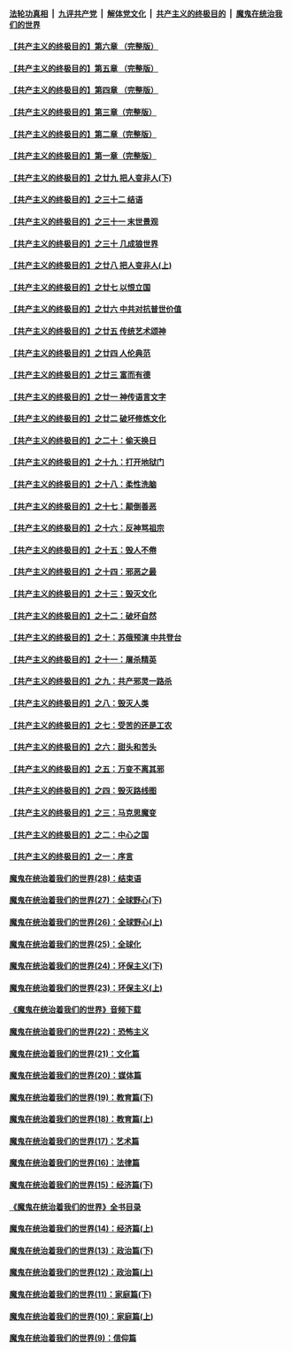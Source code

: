 ####  [法轮功真相](../../../../basic/blob/master/README.md?t=06140202) &nbsp;|&nbsp; [九评共产党](../../../../9ping.md/blob/master/README.md?t=06140202) &nbsp;|&nbsp; [解体党文化](../../../../jtdwh.md/blob/master/README.md?t=06140202)  &nbsp;|&nbsp; [共产主义的终极目的](../../../../gczydzjmd.md/blob/master/README.md?t=06140202) &nbsp;|&nbsp; [魔鬼在统治我们的世界](../../../../mgztzwmdsj.md/blob/master/README.md?t=06140202) 

#### [【共产主义的终极目的】第六章 （完整版）](../pages/nsc422/n11428913.md?t=06140202) 

#### [【共产主义的终极目的】第五章 （完整版）](../pages/nsc422/n11428912.md?t=06140202) 

#### [【共产主义的终极目的】第四章 （完整版）](../pages/nsc422/n11428907.md?t=06140202) 

#### [【共产主义的终极目的】第三章（完整版）](../pages/nsc422/n11428848.md?t=06140202) 

#### [【共产主义的终极目的】第二章（完整版）](../pages/nsc422/n11428831.md?t=06140202) 

#### [【共产主义的终极目的】第一章（完整版）](../pages/nsc422/n11417651.md?t=06140202) 

#### [【共产主义的终极目的】之廿九 把人变非人(下)](../pages/nsc422/n11344140.md?t=06140202) 

#### [【共产主义的终极目的】之三十二 结语](../pages/nsc422/n11360535.md?t=06140202) 

#### [【共产主义的终极目的】之三十一 末世景观](../pages/nsc422/n11351129.md?t=06140202) 

#### [【共产主义的终极目的】之三十 几成狼世界](../pages/nsc422/n11348280.md?t=06140202) 

#### [【共产主义的终极目的】之廿八 把人变非人(上)](../pages/nsc422/n11340492.md?t=06140202) 

#### [【共产主义的终极目的】之廿七 以恨立国](../pages/nsc422/n11336944.md?t=06140202) 

#### [【共产主义的终极目的】之廿六 中共对抗普世价值](../pages/nsc422/n11324785.md?t=06140202) 

#### [【共产主义的终极目的】之廿五 传统艺术颂神](../pages/nsc422/n11296396.md?t=06140202) 

#### [【共产主义的终极目的】之廿四 人伦典范](../pages/nsc422/n11296397.md?t=06140202) 

#### [【共产主义的终极目的】之廿三 富而有德](../pages/nsc422/n11283598.md?t=06140202) 

#### [【共产主义的终极目的】之廿一 神传语言文字](../pages/nsc422/n11263265.md?t=06140202) 

#### [【共产主义的终极目的】之廿二 破坏修炼文化](../pages/nsc422/n11245728.md?t=06140202) 

#### [【共产主义的终极目的】之二十：偷天换日](../pages/nsc422/n11238846.md?t=06140202) 

#### [【共产主义的终极目的】之十九：打开地狱门](../pages/nsc422/n11206376.md?t=06140202) 

#### [【共产主义的终极目的】之十八：柔性洗脑](../pages/nsc422/n11199994.md?t=06140202) 

#### [【共产主义的终极目的】之十七：颠倒善恶](../pages/nsc422/n11179782.md?t=06140202) 

#### [【共产主义的终极目的】之十六：反神骂祖宗](../pages/nsc422/n11166798.md?t=06140202) 

#### [【共产主义的终极目的】之十五：毁人不倦](../pages/nsc422/n11166792.md?t=06140202) 

#### [【共产主义的终极目的】之十四：邪恶之最](../pages/nsc422/n11150249.md?t=06140202) 

#### [【共产主义的终极目的】之十三：毁灭文化](../pages/nsc422/n11135227.md?t=06140202) 

#### [【共产主义的终极目的】之十二：破坏自然](../pages/nsc422/n11135214.md?t=06140202) 

#### [【共产主义的终极目的】之十：苏俄预演 中共登台](../pages/nsc422/n11118424.md?t=06140202) 

#### [【共产主义的终极目的】之十一：屠杀精英](../pages/nsc422/n11118442.md?t=06140202) 

#### [【共产主义的终极目的】之九：共产邪灵一路杀](../pages/nsc422/n11114139.md?t=06140202) 

#### [【共产主义的终极目的】之八：毁灭人类](../pages/nsc422/n11108503.md?t=06140202) 

#### [【共产主义的终极目的】之七：受苦的还是工农](../pages/nsc422/n11101809.md?t=06140202) 

#### [【共产主义的终极目的】之六：甜头和苦头](../pages/nsc422/n11096971.md?t=06140202) 

#### [【共产主义的终极目的】之五：万变不离其邪](../pages/nsc422/n11091285.md?t=06140202) 

#### [【共产主义的终极目的】之四：毁灭路线图](../pages/nsc422/n11086284.md?t=06140202) 

#### [【共产主义的终极目的】之三：马克思魔变](../pages/nsc422/n11061941.md?t=06140202) 

#### [【共产主义的终极目的】之二：中心之国](../pages/nsc422/n11047728.md?t=06140202) 

#### [【共产主义的终极目的】之一：序言](../pages/nsc422/n11086077.md?t=06140202) 

#### [魔鬼在统治着我们的世界(28)：结束语](../pages/nsc422/n10936246.md?t=06140202) 

#### [魔鬼在统治着我们的世界(27)：全球野心(下)](../pages/nsc422/n10928319.md?t=06140202) 

#### [魔鬼在统治着我们的世界(26)：全球野心(上)](../pages/nsc422/n10900318.md?t=06140202) 

#### [魔鬼在统治着我们的世界(25)：全球化](../pages/nsc422/n10788205.md?t=06140202) 

#### [魔鬼在统治着我们的世界(24)：环保主义(下)](../pages/nsc422/n10695307.md?t=06140202) 

#### [魔鬼在统治着我们的世界(23)：环保主义(上)](../pages/nsc422/n10688613.md?t=06140202) 

#### [《魔鬼在统治着我们的世界》音频下载](../pages/nsc422/n10635553.md?t=06140202) 

#### [魔鬼在统治着我们的世界(22)：恐怖主义](../pages/nsc422/n10614727.md?t=06140202) 

#### [魔鬼在统治着我们的世界(21)：文化篇](../pages/nsc422/n10597706.md?t=06140202) 

#### [魔鬼在统治着我们的世界(20)：媒体篇](../pages/nsc422/n10586579.md?t=06140202) 

#### [魔鬼在统治着我们的世界(19)：教育篇(下)](../pages/nsc422/n10564808.md?t=06140202) 

#### [魔鬼在统治着我们的世界(18)：教育篇(上)](../pages/nsc422/n10526970.md?t=06140202) 

#### [魔鬼在统治着我们的世界(17)：艺术篇](../pages/nsc422/n10499093.md?t=06140202) 

#### [魔鬼在统治着我们的世界(16)：法律篇](../pages/nsc422/n10485969.md?t=06140202) 

#### [魔鬼在统治着我们的世界(15)：经济篇(下)](../pages/nsc422/n10469975.md?t=06140202) 

#### [《魔鬼在统治着我们的世界》全书目录](../pages/nsc422/n10464261.md?t=06140202) 

#### [魔鬼在统治着我们的世界(14)：经济篇(上)](../pages/nsc422/n10457370.md?t=06140202) 

#### [魔鬼在统治着我们的世界(13)：政治篇(下)](../pages/nsc422/n10448270.md?t=06140202) 

#### [魔鬼在统治着我们的世界(12)：政治篇(上)](../pages/nsc422/n10444576.md?t=06140202) 

#### [魔鬼在统治着我们的世界(11)：家庭篇(下)](../pages/nsc422/n10440961.md?t=06140202) 

#### [魔鬼在统治着我们的世界(10)：家庭篇(上)](../pages/nsc422/n10435448.md?t=06140202) 

#### [魔鬼在统治着我们的世界(9)：信仰篇](../pages/nsc422/n10432159.md?t=06140202) 

